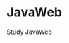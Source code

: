 
<!--
 * @Author: your name 
 * @Date: 2021-02-21 16:29:01  
 * @LastEditTime: 2021-02-21 20:09:15
 * @LastEditors: Please set LastEditors
 * @Description: In User Settings Edit 
 * @FilePath: \undefinedc:\Users\Yimning\Desktop\JavaScript\README.md
-->
# JavaWeb
Study JavaWeb

